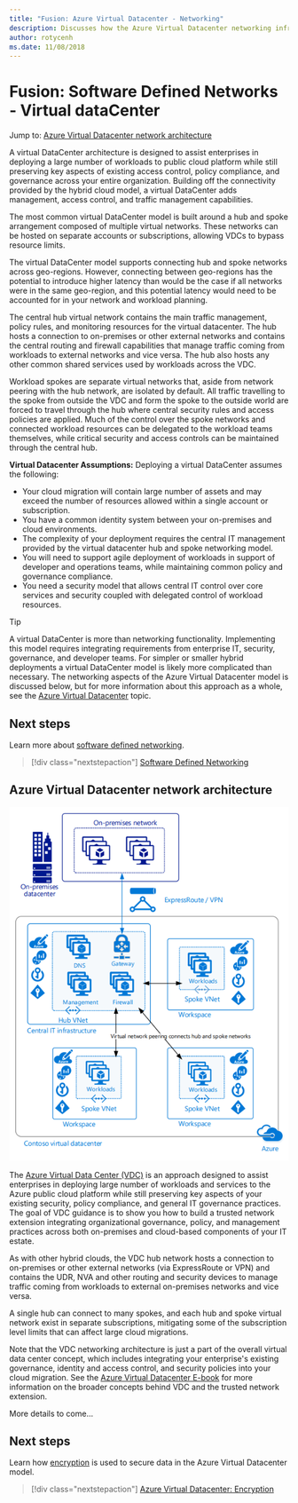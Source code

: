 ```yaml
---
title: "Fusion: Azure Virtual Datacenter - Networking" 
description: Discusses how the Azure Virtual Datacenter networking infrastructure enables secure, centrally managed, access between on-premises and cloud resources, while isolating VDC networks from the public internet and other Azure hosted networks.
author: rotycenh
ms.date: 11/08/2018
---
```


# Fusion: Software Defined Networks - Virtual dataCenter

Jump to: [Azure Virtual Datacenter network architecture](#azure-virtual-datacenter-network-architecture)

A virtual DataCenter architecture is designed to assist enterprises in deploying a large number of workloads to public cloud platform while still
preserving key aspects of existing access control, policy compliance, and governance across your entire organization. Building off the connectivity
provided by the hybrid cloud model, a virtual DataCenter adds management, access control, and traffic management capabilities.

The most common virtual DataCenter model is built around a hub and spoke arrangement composed of multiple virtual networks. These networks can be hosted on separate accounts or subscriptions, allowing VDCs to bypass resource limits.

The virtual DataCenter model supports connecting hub and spoke networks across geo-regions. However, connecting between geo-regions has the potential to introduce higher latency than would be the case if all networks were in the same geo-region, and this potential latency would need to be accounted for in your network and workload planning.

The central hub virtual network contains the main traffic management, policy rules, and monitoring resources for the virtual datacenter. The hub hosts a connection to on-premises or other external networks and contains the central routing and firewall capabilities that manage traffic coming from workloads to external networks and vice versa. The hub also hosts any other common shared services used by workloads across the VDC.

Workload spokes are separate virtual networks that, aside from network peering with the hub network, are isolated by default. All traffic travelling to the spoke from outside the VDC and form the spoke to the outside world are forced to travel through the hub where central security rules and access policies are applied. Much of the control over the spoke networks and connected workload resources can be delegated to the workload teams themselves, while critical security and access controls can be maintained through the central hub.

**Virtual Datacenter Assumptions:** Deploying a virtual DataCenter assumes the following:

- Your cloud migration will contain large number of assets and may exceed the number of resources allowed within a single account or subscription.
- You have a common identity system between your on-premises and cloud environments.
- The complexity of your deployment requires the central IT management provided by the virtual datacenter hub and spoke networking model.
- You will need to support agile deployment of workloads in support of developer and operations teams, while maintaining common policy and governance compliance.
- You need a security model that allows central IT control over core services and security coupled with delegated control of workload resources.

> [!TIP]
> A virtual DataCenter is more than networking functionality. Implementing this model requires integrating requirements from enterprise IT, security, governance, and developer teams. For simpler or smaller hybrid deployments a virtual DataCenter model is likely more complicated than necessary. The networking aspects of the Azure Virtual Datacenter model is discussed below, but for more information about this approach as a whole, see the [Azure Virtual Datacenter](../virtual-datacenter/overview.md) topic. 

## Next steps

Learn more about [software defined networking](overview.md).

> [!div class="nextstepaction"]
> [Software Defined Networking](overview.md)

## Azure Virtual Datacenter network architecture

![Example hub and spoke structure of a virtual data center, including connection to on-premises network](../../_images/infra-sdn-figure3.png)

The [Azure Virtual Data Center (VDC)](../virtual-datacenter/overview.md) is an approach designed to assist enterprises in deploying large number of workloads and services to the Azure public cloud platform while still preserving key aspects of your existing security, policy compliance, and general IT governance practices. The goal of VDC guidance is to show you how to build a trusted network extension integrating organizational governance, policy, and management practices across both on-premises and cloud-based components of your IT estate.

As with other hybrid clouds, the VDC hub network hosts a connection to on-premises or other external networks (via ExpressRoute or VPN) and contains
the UDR, NVA and other routing and security devices to manage traffic coming from workloads to external on-premises networks and vice versa.

A single hub can connect to many spokes, and each hub and spoke virtual network exist in separate subscriptions, mitigating some of the subscription level limits that can affect large cloud migrations.

Note that the VDC networking architecture is just a part of the overall virtual data center concept, which includes integrating your enterprise's existing governance, identity and access control, and security policies into your cloud migration. See the [Azure Virtual Datacenter
E-book](https://azure.microsoft.com/en-us/resources/azure-virtual-datacenter/) for more information on the broader concepts behind VDC and the trusted network extension.

More details to come...

## Next steps

Learn how  [encryption](../encryption/vdc-encryption.md) is used to secure data in the Azure Virtual Datacenter model.

> [!div class="nextstepaction"]
> [Azure Virtual Datacenter: Encryption](../encryption/vdc-encryption.md)